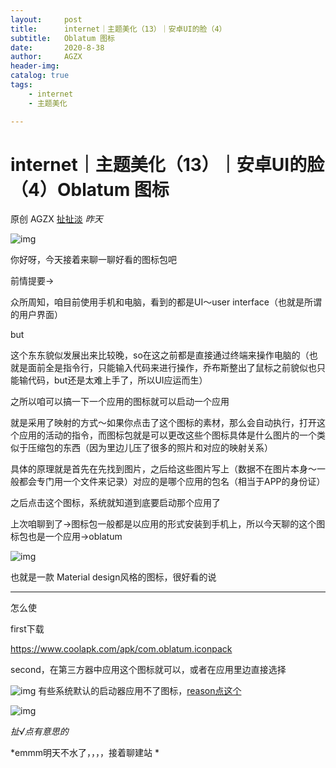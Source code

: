 ```yaml
---
layout:     post
title:      internet｜主题美化（13）｜安卓UI的脸（4）
subtitle:   Oblatum 图标
date:       2020-8-38
author:     AGZX
header-img: 
catalog: true
tags:
    - internet
    - 主题美化

---
```


# internet｜主题美化（13）｜安卓UI的脸（4）Oblatum 图标 

原创 AGZX [扯扯淡](javascript:void(0);) *昨天*

![img](https://mmbiz.qpic.cn/mmbiz_gif/tMsLbdfwxoM12GmQGZYFy7azn1RM2Izncuqicg2azuCibJyPB4QUKslUmRtlYYXibScaxKCGx7ebczkJLq5mQWhJg/640?wx_fmt=gif&tp=webp&wxfrom=5&wx_lazy=1)

你好呀，今天接着来聊一聊好看的图标包吧



前情提要→



众所周知，咱目前使用手机和电脑，看到的都是UI～user interface（也就是所谓的用户界面）



but



这个东东貌似发展出来比较晚，so在这之前都是直接通过终端来操作电脑的（也就是面前全是指令行，只能输入代码来进行操作，乔布斯整出了鼠标之前貌似也只能输代码，but还是太难上手了，所以UI应运而生）



之所以咱可以搞一下一个应用的图标就可以启动一个应用



就是采用了映射的方式～如果你点击了这个图标的素材，那么会自动执行，打开这个应用的活动的指令，而图标包就是可以更改这些个图标具体是什么图片的一个类似于压缩包的东西（因为里边儿压了很多的照片和对应的映射关系）



具体的原理就是首先在先找到图片，之后给这些图片写上（数据不在图片本身～一般都会专门用一个文件来记录）对应的是哪个应用的包名（相当于APP的身份证）



之后点击这个图标，系统就知道到底要启动那个应用了



上次咱聊到了→图标包一般都是以应用的形式安装到手机上，所以今天聊的这个图标包也是一个应用→oblatum

![img](https://mmbiz.qpic.cn/mmbiz_jpg/tMsLbdfwxoOz8Zrrd2icXphAuNg9xuyibI3icTtVj5RUep7VSKSL40L1QUh39W00anfIfkSAleFiaiblfeWfWHa6IPg/640?wx_fmt=jpeg&tp=webp&wxfrom=5&wx_lazy=1&wx_co=1)

也就是一款 Material design风格的图标，很好看的说

------

怎么使

first下载

https://www.coolapk.com/apk/com.oblatum.iconpack

second，在第三方器中应用这个图标就可以，或者在应用里边直接选择

![img](https://mmbiz.qpic.cn/mmbiz_jpg/tMsLbdfwxoNM721JGeK8Q5UEbmKT0DAwcPvw3QNE3mKupOibMFiaXTvbIrJHf7gicRJkm4IVS5fk1ZPXtL27KZo5Q/640?wx_fmt=jpeg&tp=webp&wxfrom=5&wx_lazy=1&wx_co=1)
有些系统默认的启动器应用不了图标，[reason点这个](https://mp.weixin.qq.com/s?__biz=MzI4Nzc2MzA3OQ==&mid=2247484885&idx=2&sn=f4dce98e74af3e0b22232d3ee82eb4f6&scene=21#wechat_redirect)

![img](https://mmbiz.qpic.cn/mmbiz_jpg/tMsLbdfwxoPvhibcLnC5hTcXqKITTp19Os0eaE28ibFHd1diborCdq4BOb32R37jcoPQmJibxk3ibbS3xQp2L4TXicvg/640?wx_fmt=jpeg&tp=webp&wxfrom=5&wx_lazy=1&wx_co=1)

*扯√点有意思的*

*emmm明天不水了，，，，接着聊建站
*


